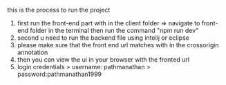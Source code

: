 this is the process to run the project
1. first run the front-end part with in the client folder => navigate to front-end folder in the terminal then run the command "npm run dev"
2. second u need to run the backend file using intelij or eclipse
3. please make sure that the front end url matches with in the crossorigin annotation
4. then you can view the ui in your browser with the fronted url
5. login credentials  > username: pathmanathan  > password:pathmanathan1999
